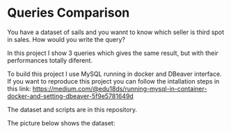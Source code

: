 # Queries Comparison

You have a dataset of sails and you wannt to know which seller is third spot in sales. How would you write the query?

In this project I show 3 queries which gives the same result, but with their performances totally diferent.

To build this project I use MySQL running in docker and DBeaver interface. If you want to reproduce this project you can follow the intallation steps in this link: https://medium.com/@edu18ds/running-mysql-in-container-docker-and-setting-dbeaver-5f9e5781649d

The dataset and scripts are in this repository.

The picture below shows the dataset:
